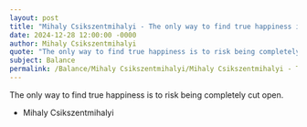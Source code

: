```yaml
---
layout: post
title: "Mihaly Csikszentmihalyi - The only way to find true happiness is"
date: 2024-12-28 12:00:00 -0000
author: Mihaly Csikszentmihalyi
quote: "The only way to find true happiness is to risk being completely cut open."
subject: Balance
permalink: /Balance/Mihaly Csikszentmihalyi/Mihaly Csikszentmihalyi - The only way to find true happiness is
---
```


The only way to find true happiness is to risk being completely cut open.

- Mihaly Csikszentmihalyi
